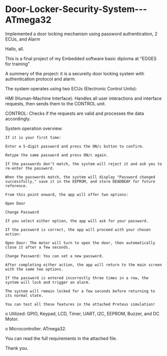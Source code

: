 # Door-Locker-Security-System---ATmega32
Implemented a door locking mechanism using password authentication, 2 ECUs, and Alarm

Hallo, all.

This is a final project of my Embedded software basic diploma at "EDGES for training"

A summery of the project: it is a secureity door locking system with authentication protocol and alarm.

The system operates using two ECUs (Electronic Control Units):

HMI (Human-Machine Interface): Handles all user interactions and interface requests, then sends them to the CONTROL unit.

CONTROL: Checks if the requests are valid and processes the data accordingly. 
  
  System operation overview:

    If it is your first time:
    
    Enter a 5-digit password and press the ON/c button to confirm.
    
    Retype the same password and press ON/c again.
    
    If the passwords don’t match, the system will reject it and ask you to re-enter the password.
    
    When the passwords match, the system will display "Password changed successfully," save it in the EEPROM, and store DEADBEAF for future reference.
    
    From this point onward, the app will offer two options:
    
    Open Door
    
    Change Password
    
    If you select either option, the app will ask for your password.
    
    If the password is correct, the app will proceed with your chosen action:
    
    Open Door: The motor will turn to open the door, then automatically close it after a few seconds.
    
    Change Password: You can set a new password.
    
    After completing either action, the app will return to the main screen with the same two options.
    
    If the password is entered incorrectly three times in a row, the system will lock and trigger an alarm.
    
    The system will remain locked for a few seconds before returning to its normal state.
    
    You can test all these features in the attached Proteus simulation!


o	Utilized: GPIO, Keypad, LCD, Timer, UART, I2C, EEPROM, Buzzer, and DC Motor.

o Microcontroller: ATmega32.

You can read the full requirements in the attached file.

Thank you.

